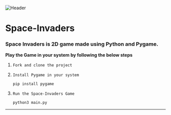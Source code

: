 ![Header](./demo.gif)
# Space-Invaders

### Space Invaders is 2D game made using Python and Pygame.

**Play the Game in your system by following the below steps**

1. `Fork and clone the project`
2. `Install Pygame in your system`

       pip install pygame
3. `Run the Space-Invaders Game`

       python3 main.py
       
---

